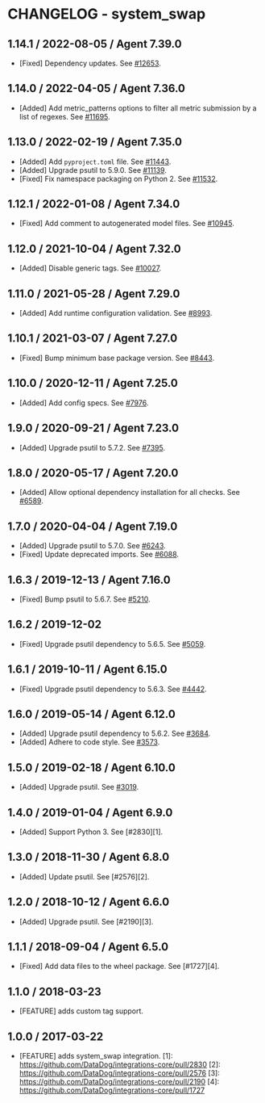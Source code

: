 # CHANGELOG - system_swap

## 1.14.1 / 2022-08-05 / Agent 7.39.0

* [Fixed] Dependency updates. See [#12653](https://github.com/DataDog/integrations-core/pull/12653).

## 1.14.0 / 2022-04-05 / Agent 7.36.0

* [Added] Add metric_patterns options to filter all metric submission by a list of regexes. See [#11695](https://github.com/DataDog/integrations-core/pull/11695).

## 1.13.0 / 2022-02-19 / Agent 7.35.0

* [Added] Add `pyproject.toml` file. See [#11443](https://github.com/DataDog/integrations-core/pull/11443).
* [Added] Upgrade psutil to 5.9.0. See [#11139](https://github.com/DataDog/integrations-core/pull/11139).
* [Fixed] Fix namespace packaging on Python 2. See [#11532](https://github.com/DataDog/integrations-core/pull/11532).

## 1.12.1 / 2022-01-08 / Agent 7.34.0

* [Fixed] Add comment to autogenerated model files. See [#10945](https://github.com/DataDog/integrations-core/pull/10945).

## 1.12.0 / 2021-10-04 / Agent 7.32.0

* [Added] Disable generic tags. See [#10027](https://github.com/DataDog/integrations-core/pull/10027).

## 1.11.0 / 2021-05-28 / Agent 7.29.0

* [Added] Add runtime configuration validation. See [#8993](https://github.com/DataDog/integrations-core/pull/8993).

## 1.10.1 / 2021-03-07 / Agent 7.27.0

* [Fixed] Bump minimum base package version. See [#8443](https://github.com/DataDog/integrations-core/pull/8443).

## 1.10.0 / 2020-12-11 / Agent 7.25.0

* [Added] Add config specs. See [#7976](https://github.com/DataDog/integrations-core/pull/7976).

## 1.9.0 / 2020-09-21 / Agent 7.23.0

* [Added] Upgrade psutil to 5.7.2. See [#7395](https://github.com/DataDog/integrations-core/pull/7395).

## 1.8.0 / 2020-05-17 / Agent 7.20.0

* [Added] Allow optional dependency installation for all checks. See [#6589](https://github.com/DataDog/integrations-core/pull/6589).

## 1.7.0 / 2020-04-04 / Agent 7.19.0

* [Added] Upgrade psutil to 5.7.0. See [#6243](https://github.com/DataDog/integrations-core/pull/6243).
* [Fixed] Update deprecated imports. See [#6088](https://github.com/DataDog/integrations-core/pull/6088).

## 1.6.3 / 2019-12-13 / Agent 7.16.0

* [Fixed] Bump psutil to 5.6.7. See [#5210](https://github.com/DataDog/integrations-core/pull/5210).

## 1.6.2 / 2019-12-02

* [Fixed] Upgrade psutil dependency to 5.6.5. See [#5059](https://github.com/DataDog/integrations-core/pull/5059).

## 1.6.1 / 2019-10-11 / Agent 6.15.0

* [Fixed] Upgrade psutil dependency to 5.6.3. See [#4442](https://github.com/DataDog/integrations-core/pull/4442).

## 1.6.0 / 2019-05-14 / Agent 6.12.0

* [Added] Upgrade psutil dependency to 5.6.2. See [#3684](https://github.com/DataDog/integrations-core/pull/3684).
* [Added] Adhere to code style. See [#3573](https://github.com/DataDog/integrations-core/pull/3573).

## 1.5.0 / 2019-02-18 / Agent 6.10.0

* [Added] Upgrade psutil. See [#3019](https://github.com/DataDog/integrations-core/pull/3019).

## 1.4.0 / 2019-01-04 / Agent 6.9.0

* [Added] Support Python 3. See [#2830][1].

## 1.3.0 / 2018-11-30 / Agent 6.8.0

* [Added] Update psutil. See [#2576][2].

## 1.2.0 / 2018-10-12 / Agent 6.6.0

* [Added] Upgrade psutil. See [#2190][3].

## 1.1.1 / 2018-09-04 / Agent 6.5.0

* [Fixed] Add data files to the wheel package. See [#1727][4].

## 1.1.0 / 2018-03-23

* [FEATURE] adds custom tag support.

## 1.0.0 / 2017-03-22

* [FEATURE] adds system_swap integration.
[1]: https://github.com/DataDog/integrations-core/pull/2830
[2]: https://github.com/DataDog/integrations-core/pull/2576
[3]: https://github.com/DataDog/integrations-core/pull/2190
[4]: https://github.com/DataDog/integrations-core/pull/1727
